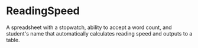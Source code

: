 # ReadingSpeed

A spreadsheet with a stopwatch, ability to accept a word count, and student's name that automatically calculates reading speed and outputs to a table.
